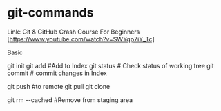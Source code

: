 # git-commands

Link: Git & GitHub Crash Course For Beginners [https://www.youtube.com/watch?v=SWYqp7iY_Tc]

Basic

git init
git add <file> #Add to Index
git status # Check status of working tree
git commit # commit changes in Index

git push #to remote
git pull
git clone

git rm --cached <file> #Remove from staging area

